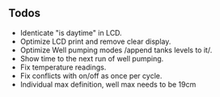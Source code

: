 ## Todos

* Identicate "is daytime" in LCD.
* Optimize LCD print and remove clear display.
* Optimize Well pumping modes /append tanks levels to it/.
* Show time to the next run of well pumping.
* Fix temperature readings.
* Fix conflicts with on/off as once per cycle.
* Individual max definition, well max needs to be 19cm

